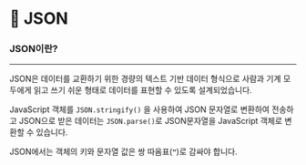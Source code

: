 # 🔡 JSON

### JSON이란?

---

JSON은 데이터를 교환하기 위한 경량의 텍스트 기반 데이터 형식으로 사람과 기계 모두에게 읽고 쓰기 쉬운 형태로 데이터를 표현할 수 있도록 설계되었습니다.

JavaScript 객체를 `JSON.stringify()` 을 사용하여 JSON 문자열로 변환하여 전송하고 JSON으로 받은 데이터는 `JSON.parse()`로 JSON문자열을 JavaScript 객체로 변환할 수 있습니다.

JSON에서는 객체의 키와 문자열 값은 쌍 따옴표(**`"`**)로 감싸야 합니다.